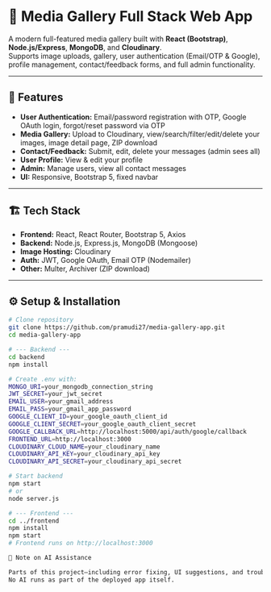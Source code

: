 # 🎨 Media Gallery Full Stack Web App

A modern full-featured media gallery built with **React (Bootstrap)**, **Node.js/Express**, **MongoDB**, and **Cloudinary**.  
Supports image uploads, gallery, user authentication (Email/OTP & Google), profile management, contact/feedback forms, and full admin functionality.

---

## 🚀 Features

- **User Authentication:** Email/password registration with OTP, Google OAuth login, forgot/reset password via OTP
- **Media Gallery:** Upload to Cloudinary, view/search/filter/edit/delete your images, image detail page, ZIP download
- **Contact/Feedback:** Submit, edit, delete your messages (admin sees all)
- **User Profile:** View & edit your profile
- **Admin:** Manage users, view all contact messages
- **UI:** Responsive, Bootstrap 5, fixed navbar

---

## 🏗️ Tech Stack

- **Frontend:** React, React Router, Bootstrap 5, Axios  
- **Backend:** Node.js, Express.js, MongoDB (Mongoose)  
- **Image Hosting:** Cloudinary  
- **Auth:** JWT, Google OAuth, Email OTP (Nodemailer)  
- **Other:** Multer, Archiver (ZIP download)  

---

## ⚙️ Setup & Installation

```sh
# Clone repository
git clone https://github.com/pramudi27/media-gallery-app.git
cd media-gallery-app

# --- Backend ---
cd backend
npm install

# Create .env with:
MONGO_URI=your_mongodb_connection_string
JWT_SECRET=your_jwt_secret
EMAIL_USER=your_gmail_address
EMAIL_PASS=your_gmail_app_password
GOOGLE_CLIENT_ID=your_google_oauth_client_id
GOOGLE_CLIENT_SECRET=your_google_oauth_client_secret
GOOGLE_CALLBACK_URL=http://localhost:5000/api/auth/google/callback
FRONTEND_URL=http://localhost:3000
CLOUDINARY_CLOUD_NAME=your_cloudinary_name
CLOUDINARY_API_KEY=your_cloudinary_api_key
CLOUDINARY_API_SECRET=your_cloudinary_api_secret

# Start backend
npm start
# or
node server.js

# --- Frontend ---
cd ../frontend
npm install
npm start
# Frontend runs on http://localhost:3000

🤖 Note on AI Assistance

Parts of this project—including error fixing, UI suggestions, and troubleshooting were completed with the help of ChatGPT for guidance and code improvement.
No AI runs as part of the deployed app itself.